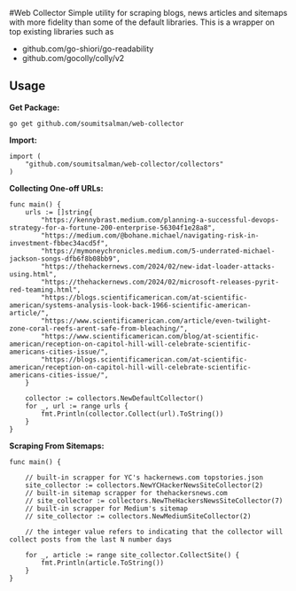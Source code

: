 #Web Collector
Simple utility for scraping blogs, news articles and sitemaps with more fidelity than some of the default libraries.
This is a wrapper on top existing libraries such as
- github.com/go-shiori/go-readability
- github.com/gocolly/colly/v2

## Usage

**Get Package:**
```
go get github.com/soumitsalman/web-collector
```

**Import:**
```
import (
	"github.com/soumitsalman/web-collector/collectors"
)
```

**Collecting One-off URLs:**
```
func main() {
	urls := []string{
		"https://kennybrast.medium.com/planning-a-successful-devops-strategy-for-a-fortune-200-enterprise-56304f1e28a8",
		"https://medium.com/@bohane.michael/navigating-risk-in-investment-fbbec34acd5f",
		"https://mymoneychronicles.medium.com/5-underrated-michael-jackson-songs-dfb6f8b08bb9",
		"https://thehackernews.com/2024/02/new-idat-loader-attacks-using.html",
		"https://thehackernews.com/2024/02/microsoft-releases-pyrit-red-teaming.html",
		"https://blogs.scientificamerican.com/at-scientific-american/systems-analysis-look-back-1966-scientific-american-article/",
		"https://www.scientificamerican.com/article/even-twilight-zone-coral-reefs-arent-safe-from-bleaching/",
		"https://www.scientificamerican.com/blog/at-scientific-american/reception-on-capitol-hill-will-celebrate-scientific-americans-cities-issue/",
		"https://blogs.scientificamerican.com/at-scientific-american/reception-on-capitol-hill-will-celebrate-scientific-americans-cities-issue/",
	}

	collector := collectors.NewDefaultCollector()
	for _, url := range urls {
		fmt.Println(collector.Collect(url).ToString())
	}
}
```
**Scraping From Sitemaps:**
```
func main() {

    // built-in scrapper for YC's hackernews.com topstories.json
    site_collector := collectors.NewYCHackerNewsSiteCollector(2)    
    // built-in sitemap scrapper for thehackersnews.com
	// site_collector := collectors.NewTheHackersNewsSiteCollector(7)
    // built-in scrapper for Medium's sitemap
	// site_collector := collectors.NewMediumSiteCollector(2)
    
    // the integer value refers to indicating that the collector will collect posts from the last N number days 

	for _, article := range site_collector.CollectSite() {
		fmt.Println(article.ToString())
	}
}

```


